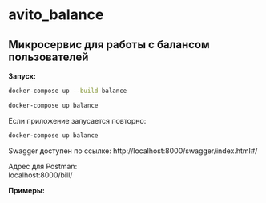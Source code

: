 # avito_balance
## Микросервис для работы с балансом пользователей

**Запуск:**

```bash
docker-compose up --build balance

docker-compose up balance
```
Если приложение запусается повторно:
```bash
docker-compose up balance
```
Swagger доступен по ссылке:
http://localhost:8000/swagger/index.html#/

Адрес для Postman:  
localhost:8000/bill/

**Примеры:**



